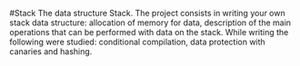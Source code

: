 #Stack
The data structure Stack. The project consists in writing your own stack data structure: allocation of memory for data, description of the main operations that can be performed with data on the stack. While writing the following were studied: conditional compilation, data protection with canaries and hashing.
